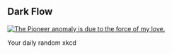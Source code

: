 ## Dark Flow
[![The Pioneer anomaly is due to the force of my love.](https://imgs.xkcd.com/comics/dark_flow.png)](https://xkcd.com/502/ "The Pioneer anomaly is due to the force of my love.")

Your daily random xkcd
